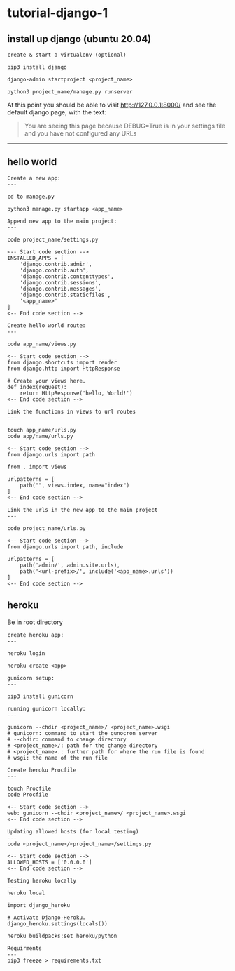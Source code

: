 # tutorial-django-1

## install up django (ubuntu 20.04)
```
create & start a virtualenv (optional)

pip3 install django

django-admin startproject <project_name>

python3 project_name/manage.py runserver
```
<!-- python manage.py startapp app_name -->
At this point you should be able to visit http://127.0.0.1:8000/ and see the default django page, with the text:

>You are seeing this page because DEBUG=True is in your settings file and you have not configured any URLs
---

## hello world

```
Create a new app:
---

cd to manage.py

python3 manage.py startapp <app_name>
```

```
Append new app to the main project:
---

code project_name/settings.py

<-- Start code section -->
INSTALLED_APPS = [
    'django.contrib.admin',
    'django.contrib.auth',
    'django.contrib.contenttypes',
    'django.contrib.sessions',
    'django.contrib.messages',
    'django.contrib.staticfiles',
    '<app_name>'
]
<-- End code section -->
```

```
Create hello world route:
---

code app_name/views.py

<-- Start code section -->
from django.shortcuts import render
from django.http import HttpResponse

# Create your views here.
def index(request):
    return HttpResponse('hello, World!')
<-- End code section -->
```

```
Link the functions in views to url routes
---

touch app_name/urls.py
code app/name/urls.py

<-- Start code section -->
from django.urls import path

from . import views

urlpatterns = [
    path("", views.index, name="index")
]
<-- End code section -->
```

```
Link the urls in the new app to the main project
---

code project_name/urls.py

<-- Start code section -->
from django.urls import path, include

urlpatterns = [
    path('admin/', admin.site.urls),
    path('<url-prefix>/', include('<app_name>.urls'))
]
<-- End code section -->
```

## heroku
Be in root directory
```
create heroku app:
---

heroku login

heroku create <app>
```

```
gunicorn setup:
---

pip3 install gunicorn
```

```
running gunicorn locally:
---

gunicorn --chdir <project_name>/ <project_name>.wsgi
# gunicorn: command to start the gunocron server
# --chdir: command to change directory
# <project_name>/: path for the change directory
# <project_name>.: further path for where the run file is found
# wsgi: the name of the run file
```

```
Create heroku Procfile
---

touch Procfile
code Procfile

<-- Start code section -->
web: gunicorn --chdir <project_name>/ <project_name>.wsgi
<-- End code section -->
```

```
Updating allowed hosts (for local testing)
---
code <project_name>/<project_name>/settings.py

<-- Start code section -->
ALLOWED_HOSTS = ['0.0.0.0']
<-- End code section -->

Testing heroku locally
---
heroku local
```

```
import django_heroku

# Activate Django-Heroku.
django_heroku.settings(locals())

heroku buildpacks:set heroku/python
```

```
Requirments
---
pip3 freeze > requirements.txt
```